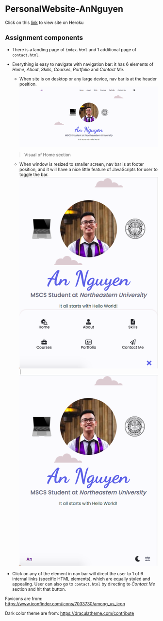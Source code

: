 # PersonalWebsite-AnNguyen

Click on this [link]() to view site on Heroku

## Assignment components

* There is a landing page of `index.html` and 1 additional page of `contact.html`. 

* Everything is easy to navigate with navigation bar: it has 6 elements of *Home*, *About*, *Skills*, *Courses*, *Portfolio* and *Contact Me*.
    * When site is on desktop or any large device, nav bar is at the header position.
    ![Home section](/readme_images/homeFull.png)
    > Visual of Home section
    * When window is resized to smaller screen, nav bar is at footer position, and it will have a nice little feature of JavaScripts for user to toggle the bar.
    ![Home Bar Up](readme_images/homeBarUp.png) | ![Home Bar Down](readme_images/homeBarDown.png)

* Click on any of the element in nav bar will direct the user to 1 of 6 internal links (specific HTML elements), which are equally styled and appealing. User can also go to `contact.html` by directing to *Contact Me* section and hit that button.



Favicons are from: https://www.iconfinder.com/icons/7033730/among_us_icon

Dark color theme are from: https://draculatheme.com/contribute

